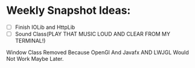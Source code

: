 # Weekly Snapshot Ideas:
- [ ] Finish IOLib and HttpLib
- [ ] Sound Class(PLAY THAT MUSIC LOUD AND CLEAR FROM MY TERMINAL!)

Window Class Removed Because OpenGl And Javafx AND LWJGL Would Not Work Maybe Later.

